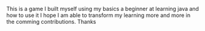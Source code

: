 This is a game I built myself using my basics a beginner at learning java and how to use it I hope I am able to transform my learning more and more in the comming contributions. Thanks
